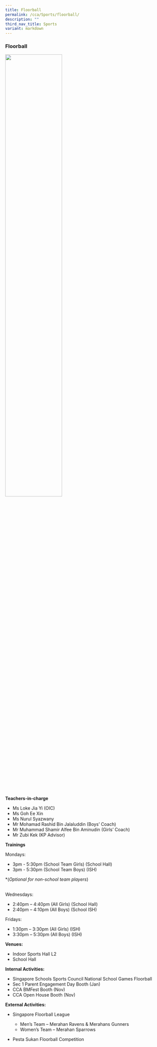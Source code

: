 ```yaml
---
title: Floorball
permalink: /cca/Sports/floorball/
description: ""
third_nav_title: Sports
variant: markdown
---
```

### Floorball

<img src="/images/floorball page.jpg" style="width:60%">


**Teachers-in-charge**

*   Ms Loke Jia Yi (OIC)
*   Ms Goh Ee Xin
*   Ms Nurul Syazwany 
*   Mr Mohamad Rashid Bin Jalaluddin (Boys’ Coach)
*    Mr Muhammad Shamir Alfee Bin Aminudin (Girls’ Coach)
*    Mr Zubi Kek (KP Advisor)

**Trainings**

Mondays:

*   3pm - 5:30pm (School Team Girls) (School Hall)
*   3pm - 5:30pm (School Team Boys) (ISH)
    
*(*Optional for non-school team players*) <br><br>


Wednesdays:

*   2:40pm – 4:40pm (All Girls) (School Hall)
*   2:40pm – 4:10pm (All Boys) (School ISH)

Fridays:

*   1:30pm – 3:30pm (All Girls) (ISH)
*   3:30pm – 5:30pm (All Boys) (ISH)


**Venues:**

*   Indoor Sports Hall L2
*   School Hall

**Internal Activities:**

* Singapore Schools Sports Council National School Games Floorball
* Sec 1 Parent Engagement Day Booth (Jan)
* CCA BMFest Booth (Nov)
*	CCA Open House Booth (Nov)


**External Activities:**

* Singapore Floorball League  
   * Men’s Team – Merahan Ravens &amp; Merahans Gunners
   * Women’s Team – Merahan Sparrows

*	Pesta Sukan Floorball Competition